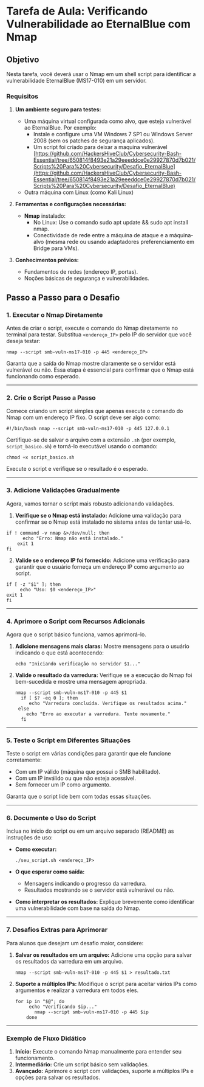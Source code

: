 # **Tarefa de Aula: Verificando Vulnerabilidade ao EternalBlue com Nmap**
## **Objetivo**

Nesta tarefa, você deverá usar o Nmap em um shell script para identificar a vulnerabilidade EternalBlue (MS17-010) em um servidor.  

### **Requisitos**

1.  **Um ambiente seguro para testes:**
    
    -   Uma máquina virtual configurada como alvo, que esteja vulnerável ao EternalBlue. Por exemplo:
        -   Instale e configure uma VM Windows 7 SP1 ou Windows Server 2008 (sem os patches de segurança aplicados).
        -   Um script foi criado para deixar a maquina vulnerável [https://github.com/HackersHiveClub/Cybersecurity-Bash-Essential/tree/650814f8493e21a29eeeddce0e29927870d7b021/Scripts%20Para%20Cybersecurity/Desafio_EternalBlue](https://github.com/HackersHiveClub/Cybersecurity-Bash-Essential/tree/650814f8493e21a29eeeddce0e29927870d7b021/Scripts%20Para%20Cybersecurity/Desafio_EternalBlue)
    -   Outra máquina com Linux (como Kali Linux)
2.  **Ferramentas e configurações necessárias:**
    
    -   **Nmap** instalado:
        -   No Linux: Use o comando sudo apt update && sudo apt install nmap.
        -   Conectividade de rede entre a máquina de ataque e a máquina-alvo (mesma rede ou usando adaptadores preferenciamento em Bridge para VMs).
3.  **Conhecimentos prévios:**
    
    -   Fundamentos de redes (endereço IP, portas).
    -   Noções básicas de segurança e vulnerabilidades.  

## Passo a Passo para o Desafio

### 1. Executar o Nmap Diretamente

Antes de criar o script, execute o comando do Nmap diretamente no terminal para 
testar. Substitua `<endereço_IP>` pelo IP do servidor que você deseja testar:

`nmap --script smb-vuln-ms17-010 -p 445 <endereço_IP>` 

Garanta que a saída do Nmap mostre claramente se o servidor está vulnerável ou não. Essa etapa é essencial para confirmar que o Nmap está funcionando como esperado.

----------

### 2. Crie o Script Passo a Passo

Comece criando um script simples que apenas execute o comando do Nmap com um endereço IP fixo. O script deve ser algo como:

`#!/bin/bash
nmap --script smb-vuln-ms17-010 -p 445 127.0.0.1` 

Certifique-se de salvar o arquivo com a extensão `.sh` (por exemplo, `script_basico.sh`) e torná-lo executável usando o comando:

`chmod +x script_basico.sh` 

Execute o script e verifique se o resultado é o esperado.

----------

### 3. Adicione Validações Gradualmente

Agora, vamos tornar o script mais robusto adicionando validações.

1.  **Verifique se o Nmap está instalado:** Adicione uma validação para confirmar se o Nmap está instalado no sistema antes de tentar usá-lo.
   
   
`if ! command -v nmap &>/dev/null; then`   
  `      echo "Erro: Nmap não está instalado."`  
    `    exit 1`   
    `fi`   
    
2.  **Valide se o endereço IP foi fornecido:** Adicione uma verificação para garantir que o usuário forneça um endereço IP como argumento ao script.
    
   
   `if [ -z "$1" ]; then`   
   `     echo "Uso: $0 <endereço_IP>"`   
        `exit 1`   
    `fi`   
    

----------

### 4. Aprimore o Script com Recursos Adicionais

Agora que o script básico funciona, vamos aprimorá-lo.

1.  **Adicione mensagens mais claras:** Mostre mensagens para o usuário indicando o que está acontecendo:
    
    
    `echo "Iniciando verificação no servidor $1..."` 
    
2.  **Valide o resultado da varredura:** Verifique se a execução do Nmap foi bem-sucedida e mostre uma mensagem apropriada.
    
    
    `nmap --script smb-vuln-ms17-010 -p 445 $1`   
   `  if [ $? -eq 0 ]; then`   
    `     echo "Varredura concluída. Verifique os resultados acima."`     
    ` else`   
     `    echo "Erro ao executar a varredura. Tente novamente."`   
   `  fi`   
    

----------

### 5. Teste o Script em Diferentes Situações

Teste o script em várias condições para garantir que ele funcione corretamente:

-   Com um IP válido (máquina que possui o SMB habilitado).
-   Com um IP inválido ou que não esteja acessível.
-   Sem fornecer um IP como argumento.

Garanta que o script lide bem com todas essas situações.

----------

### 6. Documente o Uso do Script

Inclua no início do script ou em um arquivo separado (README) as instruções de uso:

-   **Como executar:**
    
    
    `./seu_script.sh <endereço_IP>` 
    
-   **O que esperar como saída:**
    
    -   Mensagens indicando o progresso da varredura.
    -   Resultados mostrando se o servidor está vulnerável ou não.
-   **Como interpretar os resultados:** Explique brevemente como identificar uma vulnerabilidade com base na saída do Nmap.
    

----------

### 7. Desafios Extras para Aprimorar

Para alunos que desejam um desafio maior, considere:

1.  **Salvar os resultados em um arquivo:** Adicione uma opção para salvar os resultados da varredura em um arquivo.
    
   
    `nmap --script smb-vuln-ms17-010 -p 445 $1 > resultado.txt` 
    
2.  **Suporte a múltiplos IPs:** Modifique o script para aceitar vários IPs como argumentos e realizar a varredura em todos eles.
    
    
    `for ip in "$@"; do`  
    `     echo "Verificando $ip..."`  
  `       nmap --script smb-vuln-ms17-010 -p 445 $ip`  
 `    done`   
    

----------

### Exemplo de Fluxo Didático

1.  **Início:** Execute o comando Nmap manualmente para entender seu funcionamento.
2.  **Intermediário:** Crie um script básico sem validações.
3.  **Avançado:** Aprimore o script com validações, suporte a múltiplos IPs e opções para salvar os resultados.
